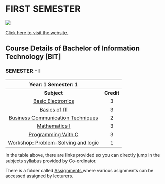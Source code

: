 # FIRST SEMESTER

<img src="https://github.com/dhakalnirajan/B.IT-Gandaki-University/blob/main/Images/GU%20Logo.png">

<a href="https://gandakiuniversity.edu.np"> Click here to visit the website. </a>


## Course Details of Bachelor of Information Technology [BIT]

### SEMESTER - I

| Year: 1  Semester: 1         |         |
|    :---:    |    :---:    |
|    **Subject**    |    **Credit**    |
|<a href="https://github.com/dhakalnirajan/B.IT-Gandaki-University/tree/main/First%20Year/First%20Semester/Basic%20Electronics"> Basic Electronics</a>|    3    |
|<a href="https://github.com/dhakalnirajan/B.IT-Gandaki-University/tree/main/First%20Year/First%20Semester/Basics%20of%20IT"> Basics of IT </a>|    3    |
|<a href="https://github.com/dhakalnirajan/B.IT-Gandaki-University/tree/main/First%20Year/First%20Semester/Business%20Communication%20Techniques"> Business Communication Techniques </a>|    2    |
|<a href="https://github.com/dhakalnirajan/B.IT-Gandaki-University/tree/main/First%20Year/First%20Semester/Mathematics%20I"> Mathematics I</a>|    3    |
|<a href="https://github.com/dhakalnirajan/B.IT-Gandaki-University/tree/main/First%20Year/First%20Semester/Programming%20With%20C"> Programming With C </a>|    3    |
|<a href="https://github.com/dhakalnirajan/B.IT-Gandaki-University/tree/main/First%20Year/First%20Semester/Workshop:%20Problem%20Solving%20And%20Logic"> Workshop: Problem-Solving and logic </a>|    1    |

In the table above, there are links provided so you can directly jump in the subjects syllabus provided by Co-ordinator.

There is a folder called <a href="https://github.com/dhakalnirajan/B.IT-Gandaki-University/tree/main/First%20Year/First%20Semester/Assignments"> Assignments </a> where various asignments can be accessed assigned by lecturers.
